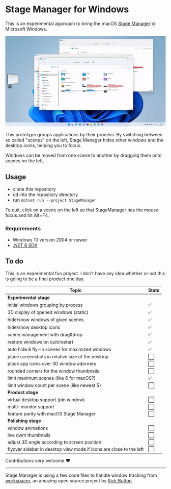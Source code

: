 # Stage Manager for Windows

This is an experimental approach to bring the macOS [Stage Manager](https://9to5mac.com/2022/07/26/stage-manager-on-mac/) to Microsoft Windows.

![Stage Manager](media/StageManager%20Basics.gif)

This prototype groups applications by their process. By switching between so called "scenes" on the left, Stage Manager hides other windows and the desktop icons, helping you to focus.

Windows can be moved from one scene to another by dragging them onto scenes on the left.

## Usage

 - clone this repository
 - cd into the repository directory
 - run `dotnet run --project StageManager`

To quit, click on a scene on the left so that StageManager has the mouse focus and hit Alt+F4.
 
### Requirements
 - Windows 10 version 2004 or newer
 - [.NET 6 SDK](https://dotnet.microsoft.com/en-us/download)

## To do

This is an experimental fun project. I don't have any idea whether or not this is going to be a final product one day. 

|Topic|State|
|-|-|
|**Experimental stage**||
|initial windows grouping by process|✅|
|3D display of opened windows (static)|✅|
|hide/show windows of given scenes|✅|
|hide/show desktop icons|✅|
|scene management with drag&drop|✅|
|restore windows on quit/restart|✅|
|auto hide & fly-in scenes for maximized windows|✅|
|place screenshots in relative size of the desktop|⬜|
|place app icons over 3D window adorners|⬜|
|rounded corners for the window thumbnails|⬜|
|limit maximum scenes (like 6 for macOS?)|✅|
|limit window count per scene (like newest 5)|⬜|
|**Product stage**||
|virtual desktop support (pin window)|⬜|
|multi-monitor support|⬜|
|feature parity with macOS Stage Manager|⬜|
|**Polishing stage**||
|window animations|⬜|
|live dwm thumbnails|⬜|
|adjust 3D angle according to screen position|⬜|
|flyover sidebar in desktop view mode if icons are close to the left|⬜|

Contributions very welcome :heart:

---

Stage Manager is using a few code files to handle window tracking from [workspacer](https://github.com/workspacer/workspacer), an amazing open source project by [Rick Button](https://github.com/rickbutton).
